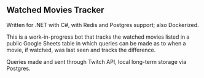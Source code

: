 ## Watched Movies Tracker

Written for .NET with C#, with Redis and Postgres support; also Dockerized.

This is a work-in-progress bot that tracks the watched movies listed in a public Google Sheets table in which 
queries can be made as to when a movie, if watched, was last seen and tracks the difference.

Queries made and sent through Twitch API, local long-term storage via Postgres.